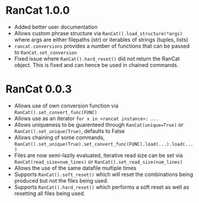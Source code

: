 # RanCat 1.0.0
* Added better user documentation
* Allows custom phrase structure via `RanCat().load_structure(*args)` where args are either filepaths (str) or iterables of strings (tuples, lists)
* `rancat.conversions` provides a number of functions that can be passed to `RanCat.set_conversion`
* Fixed issue where `RanCat().hard_reset()` did not return the RanCat object. This is fixed and can hence be used in chained commands.

# RanCat 0.0.3

* Allows use of own conversion function via `RanCat().set_convert_func(FUNC)`
* Allows use as an iterator `for x in <rancat instance>: ...`
* Allows uniqueness to be guarenteed through `RanCat(unique=True)` or `RanCat().set_unique(True)`, defaults to False
* Allows chaining of some commands, `RanCat().set_unique(True).set_convert_func(FUNC).load(...).load(...)`
* Files are now semi-lazily evaluated, iterative read size can be set via `RanCat(read_size=num_lines)` or `RanCat().set_read_size(num_lines)`
* Allows the use of the same datafile multiple times
* Supports `RanCat().soft_reset()` which will reset the combinations being produced but not the files being used.
* Supports `RanCat().hard_reset()` which performs a soft reset as well as resetting all files being used.